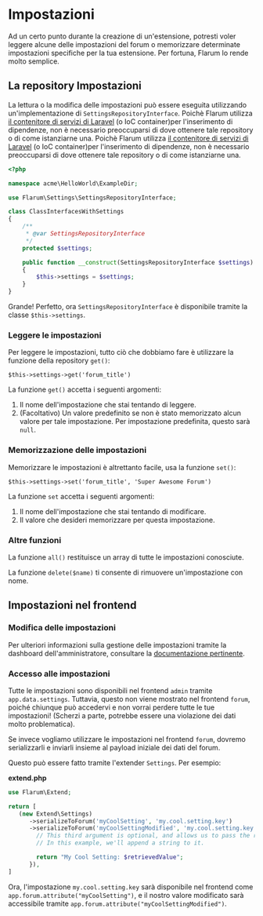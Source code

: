 # Impostazioni

Ad un certo punto durante la creazione di un'estensione, potresti voler leggere alcune delle impostazioni del forum o memorizzare determinate impostazioni specifiche per la tua estensione. Per fortuna, Flarum lo rende molto semplice.

## La repository Impostazioni

La lettura o la modifica delle impostazioni può essere eseguita utilizzando un'implementazione di `SettingsRepositoryInterface`. Poichè Flarum utilizza [il contenitore di servizi di Laravel](https://laravel.com/docs/6.x/container) (o IoC container)per l'inserimento di dipendenze, non è necessario preoccuparsi di dove ottenere tale repository o di come istanziarne una. Poichè Flarum utilizza [il contenitore di servizi di Laravel](https://laravel.com/docs/6.x/container) (o IoC container)per l'inserimento di dipendenze, non è necessario preoccuparsi di dove ottenere tale repository o di come istanziarne una.

```php
<?php

namespace acme\HelloWorld\ExampleDir;

use Flarum\Settings\SettingsRepositoryInterface;

class ClassInterfacesWithSettings
{
    /**
     * @var SettingsRepositoryInterface
     */
    protected $settings;

    public function __construct(SettingsRepositoryInterface $settings)
    {
        $this->settings = $settings;
    }
}
```

Grande! Perfetto, ora `SettingsRepositoryInterface` è disponibile tramite la classe `$this->settings`.

### Leggere le impostazioni

Per leggere le impostazioni, tutto ciò che dobbiamo fare è utilizzare la funzione della repository `get()`:

`$this->settings->get('forum_title')`

La funzione `get()` accetta i seguenti argomenti:

1. Il nome dell'impostazione che stai tentando di leggere.
2. (Facoltativo) Un valore predefinito se non è stato memorizzato alcun valore per tale impostazione. Per impostazione predefinita, questo sarà `null`.

### Memorizzazione delle impostazioni

Memorizzare le impostazioni è altrettanto facile, usa la funzione `set()`:

`$this->settings->set('forum_title', 'Super Awesome Forum')`

La funzione `set` accetta i seguenti argomenti:

1. Il nome dell'impostazione che stai tentando di modificare.
2. Il valore che desideri memorizzare per questa impostazione.

### Altre funzioni

La funzione `all()` restituisce un array di tutte le impostazioni conosciute.

La funzione `delete($name)` ti consente di rimuovere un'impostazione con nome.

## Impostazioni nel frontend

### Modifica delle impostazioni

Per ulteriori informazioni sulla gestione delle impostazioni tramite la dashboard dell'amministratore, consultare la [documentazione pertinente](admin.md).
### Accesso alle impostazioni

Tutte le impostazioni sono disponibili nel frontend `admin` tramite `app.data.settings`. Tuttavia, questo non viene mostrato nel frontend `forum`, poiché chiunque può accedervi e non vorrai perdere tutte le tue impostazioni! (Scherzi a parte, potrebbe essere una violazione dei dati molto problematica).

Se invece vogliamo utilizzare le impostazioni nel frontend `forum`, dovremo serializzarli e inviarli insieme al payload iniziale dei dati del forum.

Questo può essere fatto tramite l'extender `Settings`. Per esempio:

**extend.php**

```php
use Flarum\Extend;

return [
   (new Extend\Settings)
      ->serializeToForum('myCoolSetting', 'my.cool.setting.key')
      ->serializeToForum('myCoolSettingModified', 'my.cool.setting.key', function ($retrievedValue) {
        // This third argument is optional, and allows us to pass the retrieved setting through some custom logic.
        // In this example, we'll append a string to it.

        return "My Cool Setting: $retrievedValue";
      }),
]
```

Ora, l'impostazione `my.cool.setting.key` sarà disponibile nel frontend come `app.forum.attribute("myCoolSetting")`, e il nostro valore modificato sarà accessibile tramite `app.forum.attribute("myCoolSettingModified")`.
